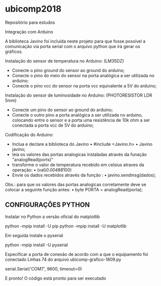# ubicomp2018
Repositório para estudos 

Integração com Arduino

A biblioteca Javino foi incluída neste projeto para que fosse possível a comunicação via porta serial com o arquivo python que irá gerar os gráficos.

Instalação do sensor de temperatura no Arduino: (LM35DZ)
- Conecte o pino ground do sensor ao ground do arduino;
- Conecte o pino do meio do sensor na porta analógica a ser utilizada no arduino;
- Conecte o pino vcc do sensor na porta vcc equivalente a 5V do arduino;

Instalação do sensor de luminosidade no Arduino: (PHOTORESISTOR LDR 5mm)
- Conecte um pino do sensor ao ground do arduino;
- Conecte o outro pino a porta analógica a ser utilizada no arduino, colocando entre o sensor e a porta uma resistência de 10k ohm a ser conectada a porta vcc de 5V do arduino;

Codificação do Arduino:
- Inclua e declare a biblioteca do Javino
  •  #include <Javino.h>
  •  Javino javino;
- leia os valores das portas analogicas instaladas através da funação "analogRead(ports)"
- transforme o valor de temperatura recebido em celsius atraves da operação: 
  •  (val)*0.00488*100) 
- Envie os dados recebidos através da função : 
  •  javino.sendmsg(dados);

Obs.: para que os valores das portas analogicas corretamente deve se colocar a seguinte função antes: 
  •  byte PORTA = analogRead(porta);

## CONFIGURAÇÕES PYTHON ##

Instalar no Python a versão oficial do matplotlib

python -mpip install -U pip
python -mpip install -U matplotlib

Em seguida instale o pyserial

python -mpip install -U pyserial

Especificar a porta de conexão de acordo com a que o equipamento foi conectado
Linhas 74 do arquivo ubicomp-grafico-1809.py

serial.Serial('COM7', 9600, timeout=0)

E pronto! 
O código está pronto para ser executado

